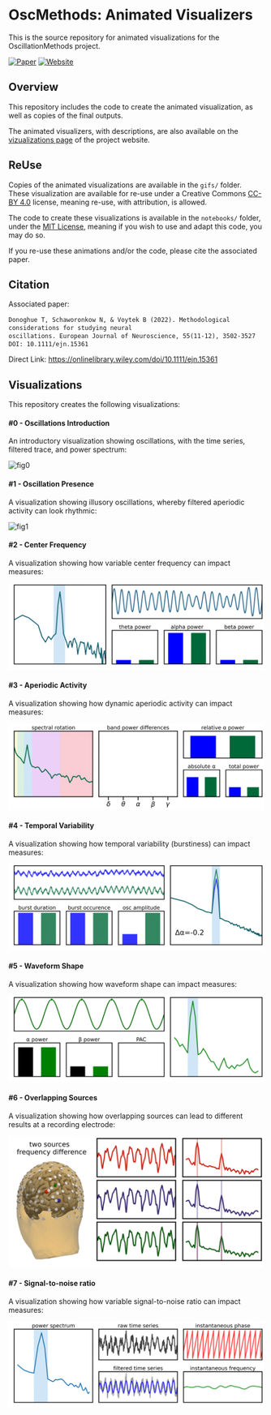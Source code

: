 # OscMethods: Animated Visualizers

This is the source repository for animated visualizations for the OscillationMethods project.

[![Paper](https://img.shields.io/badge/paper-10.1111/ejn.15361-informational.svg)](https://doi.org/10.1111/ejn.15361)
[![Website](https://img.shields.io/badge/site-oscillationmethods.github.io-informational.svg)](https://oscillationmethods.github.io)

## Overview

This repository includes the code to create the animated visualization, as well as copies of the final outputs. 

The animated visualizers, with descriptions, are also available on the 
[vizualizations page](https://oscillationmethods.github.io/docs/viz.html)
of the project website.

## ReUse

Copies of the animated visualizations are available in the `gifs/` folder. 
These visualization are available for re-use under a Creative Commons 
[CC-BY 4.0](https://creativecommons.org/licenses/by/4.0/) 
license, meaning re-use, with attribution, is allowed.

The code to create these visualizations is available in the `notebooks/` folder, under the
[MIT License](https://github.com/OscillationMethods/Visualizers/blob/main/notebooks/LICENSE), 
meaning if you wish to use and adapt this code, you may do so. 

If you re-use these animations and/or the code, please cite the associated paper. 

## Citation

Associated paper:

    Donoghue T, Schaworonkow N, & Voytek B (2022). Methodological considerations for studying neural 
    oscillations. European Journal of Neuroscience, 55(11-12), 3502-3527 DOI: 10.1111/ejn.15361

Direct Link: https://onlinelibrary.wiley.com/doi/10.1111/ejn.15361

## Visualizations

This repository creates the following visualizations:

#### #0 - Oscillations Introduction

An introductory visualization showing oscillations, with the time series, filtered trace, and power spectrum:

![fig0](/gifs/fig0.gif)

#### #1 - Oscillation Presence

A visualization showing illusory oscillations, whereby filtered aperiodic activity can look rhythmic:

![fig1](/gifs/fig1.gif)

#### #2 - Center Frequency

A visualization showing how variable center frequency can impact measures:

![fig2](/gifs/fig2.gif)

#### #3 - Aperiodic Activity

A visualization showing how dynamic aperiodic activity can impact measures:

![fig3](/gifs/fig3.gif)

#### #4 - Temporal Variability

A visualization showing how temporal variability (burstiness) can impact measures:

![fig4](/gifs/fig4.gif)

#### #5 - Waveform Shape

A visualization showing how waveform shape can impact measures:

![fig5](/gifs/fig5.gif)

#### #6 - Overlapping Sources

A visualization showing how overlapping sources can lead to different results at a recording electrode:

![fig6](/gifs/fig6.gif)

#### #7 - Signal-to-noise ratio

A visualization showing how variable signal-to-noise ratio can impact measures:

![fig7](/gifs/fig7.gif)
